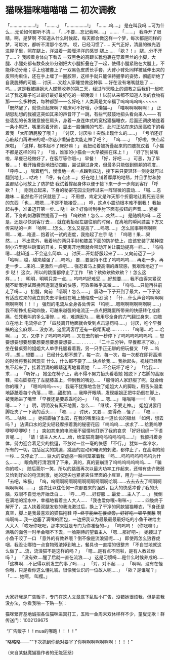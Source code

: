 # 猫咪猫咪喵喵喵 二   初次调教

「………………..!」
「……..」
「…………….!」
「……..呜….」
是在叫我吗….可为什么….无论如何都听不清….
「….不要….忘记我啊…..」
…….
「…….」
我睁开了眼睛，啊，是梦啊
不知道从什么时候起，每天都会做这样一个梦，每次都是同样的梦，可每次，都听不清那个名字。
哎，已经习惯了…..
天气正好，清晨的微光洒进屋子里，照在腿上，洋溢着一股暖洋洋的感觉
腿上…..
「欸？！」
腿….分不开了…..？
我顺着身体向下看去
一双黑色的高跟长靴包裹在穿着黑丝的小脚，大腿、小腿处都有数条皮带分别把大小腿折叠在了一起，使得小腿紧贴在大腿上，不能移动分毫；手上也被套上了一双黑色皮质长手套，大臂小臂处同样被延伸出来的皮带拘束住，还在手上缠了一圈胶带，这样手就只能保持握拳的姿势，彻底断绝了自我脱缚的可能….
讨厌…..又趁人家睡觉做这种事…..好在没有堵嘴就是了…..呜…..
这是我被姐姐大人蝶莺收养的第二天，经过昨天晚上的调教之后我们一起吃过了我这辈子吃过最好最好最好吃的一顿晚饭！！以前从来都不知道人类的食物有那——么多种类，每种都那——么好吃！人类真是太辛福了呜呜呜呜呜~~~~~
「既然醒了，就快点起床啊？赖床可不好哦，小懒猫~」
「喵啊啊啊啊啊！」
正胡思乱想的我被这突如其来的声音吓了一跳，有些气鼓鼓地扭头看向来人——
有些凌乱的长发随意披在肩头，身着一身连体式的宽松猫猫睡衣，后面还调皮地连着一条小尾巴，嘴里吊着牙刷，显出一股慵懒的气质，此时正站在床边居高临下的看着我
「太阳晒屁股了哦？」
「讨厌，讨厌啦！突然出现什么的……」
「亏咱还好心敲敲门再进来的呢~你这小懒猫也太能走神了吧？」
「呜……」
「好啦，快点起床啦」
「这样，根本起不了床好嘛！」
我扭动着被折叠起来的四肢抗议着
「小猫不都是这样的吗？」
「谁，谁家的小猫会一大早被捆在床上！」
「好了别贫嘴啦，早餐已经做好了，在客厅等你哦~」
早餐！
「好，好吧…..」
可恶，为了早餐……！
我开始费劲地扭动四肢，尝试翻过身来，但最多只能做到侧躺的程度…
「呼呼…..」
喘着粗气，慢慢地一点一点蹭到床边，接下来只要轻轻一侧身就可以翻到地上….
咕咚！
「呼，有点疼….」
好在地上铺着厚厚的地毯，并且手肘和膝盖都贴心地放上了防护垫
我试着撑起身体以便于接下来一步一步爬到客厅
「呼欸？！」
刚刚立起来，下身的秘密花园立刻传过来一阵轻微的震动….
「嘁…..恶趣味…..虽然也不讨厌就是了….」
不用想，肯定又是昨天那个折磨地让我死去活来的东西
「也…..嗯嗯…..不是不能接受…..」
哼，这点小震动根本难不倒我！
我抬起右手，准备迈开第一步….
哒！
欸？好像听到手肘下面有按钮的声音…..
紧接着，下身的刺激骤然提高了一档
「呜欸欸！怎么…..突然……」
是随机的吗…..还是，还是尽快到客厅去…..
就在我抬起左腿往前的时候，在离地的瞬间膝盖下方又传来哒的一声
「哈啊…..!怎么，怎么又提高了…..呜嗯…..」
怎么回事啊啊啊啊啊…..
难….难道…
抱着试一试的态度，我抬起了左手
哒！
「呜嗯！果….果然…..」
不出意外，我着地的两只手肘和膝盖下面的防护垫上，应该安装了某种控制小穴里那些跳蛋的开关，只要离开地面就会带动开关让震动提高一档…..
「呜呜嗯…..就知道….不会这么简单….」
讨厌….开始舒服起来了…..
又向前迈了一步
「哈啊….越，越来越强了…..呜呜」
要….要坚持不住了呜呜呜呜…..
再走一步，再走一步……来的….更激烈一点吧…..
强忍着马上要高潮的瘫软感，我艰难地迈了一步
哒！
这次，所以的跳蛋都停止了工作
「欸？欸欸欸欸欸欸？！怎么这样…..！」
明明，明明只差一点…..
呜呜呜好难受……好想要……
我不由得夹紧双腿不断摩擦试图挽回逐渐退散的快感，可效果微乎其微……
「呜呜…..只能再往前走了吗…..」
抬腿，向前
「唔啊！怎么……」
震动一下子开到了最大，一下子没有适应过来的我立刻失去平衡倒在地上蜷缩成一团
滴！
「什….什么声音呜啊啊啊啊啊啊啊！！！」
强烈的电流从全身各处传来
「呜呃…..嗯啊啊啊啊啊啊啊……」
我不断挣扎扭动四肢，可越来越强的电流正一点点把跳蛋所带来的快感转化成疼痛，任凭我叫的多么凄惨…..
难，难道因为…..
我用尽全身的力气翻过身来，四肢立在地上
电流停止了
「四肢离开地面就会受到点击惩罚吗…..」
讨厌，吃个早餐搞的这么麻烦…..
没办法，这里离客厅还有一段距离呢…..
.
.
.
.
.
「呜嗯….哈…..哈啊…..」
又，又停下了呜呜呜呜呜…..又在去的前一秒停下了呜呜呜呜呜呜呜…..
想要想要想要想要想要想要想要想要…….
.
.
.
.
.
.
「二十三分钟，早餐都凉了欸。」
坐在餐桌旁的姐姐大人单手托腮看着我，另一只手正无聊的把玩餐叉
「呼…..呜哼…..想….想要…..」
已经什么都不想了，每一次，每一次，每一次都在即将高潮的时候将我拉回现实
什么，什么都不要了…..快点给我…..
我抬起头，视线已经聚焦不起来了，挂着泪滴的眼睛迷离地看着她
「……不会玩坏了吧？」
「给我…..求…..」
「听好，」
她坐在椅子上，我不得不努力抬头看着她
她脱下了右脚的高跟鞋，把右脚搭在了左腿膝盖上，伸到我的嘴边…..
「服侍的人家舒服了呢，就会给你的哦？」
「嗯呜呜呜~~~」
我毫不犹豫地含住了姐姐大人的脚趾，用舌头温柔地舔舐着每个角落…..
嗯….甜甜的…..
我睁开眼睛，发现姐姐正把牛奶倒在脚上，被我舔进了嘴里
「早餐还是要乖乖吃的~」
「呜…..嗯…..」
嗡嗡嗡——!
「呜嗯……？！」
明，明明没有离开地面，怎么….
「继续，不要走神。」
姐姐说罢用脚趾夹了一下我的舌头…..
「嗯……」
讨厌，又要…..变得奇….怪了….
「嗯……呜……咕啾…..」
她把脚抽了出去，在我的嘴里拉出一道长长的银丝
「如何，想去吗？」
沾满口水的足尖轻轻摩擦着我的秘密花园
「呜呜呜…..求求了…..给我呜咿咿咿咿咿咿！！」
突如其来的电流毫不留情地打断了我的哀求
「好好组织一下语言呢…..」
「请！请主人大人…..给，给笨猫高潮呜呜呜呜呜呜……!」
我颤抖着身体，努力迎合着足尖的挑逗，不放过一丝一毫的快感
「不行。」
犹如一盆冷水，所有的一切，包括足尖的挑逗，跳蛋的震动和电流的刺激，都停止了，在高潮的前一秒…..又停止了……
巨大的空虚感一瞬间笼罩着我
「呜…..呜呜呜呜呜呜呜为什么…….」
眼角两行清泪滑了下来，真的，真的要崩溃了呜呜呜呜呜呜呜……
「骗你的啦~」
随后莞尔一笑，所以的跳蛋再次以最大功率工作起来，还带有些许微弱又恰到好处的电流刺激，她的足尖也紧紧夹住里面的小豆豆，用力一扯————
「去吧，笨猫」
「呜，呜啊啊啊啊啊啊啊啊啊啊啊啊哈啊…….去去去去了啊啊啊啊啊啊啊……..」
这次比以往任何一次都要来的强烈，巨大的快感冲昏了我的头脑，双眼不自觉地开始泛白…..
「呼…..呼…..好舒服…..最爱…..主人了……」
我倒在满地的淫水中，幸福地看着主人大人…..
「我也爱你哦~啾咪~」
…….
四肢终于解开了，主人扶着双腿发软的我洗漱过后，换上了干净的同款猫猫睡衣，下身还是真空，脚上是我最喜欢的猫猫拖鞋
呼~~~终于能坐在餐桌旁，好好吃一顿早餐惹~~
啊呜啊呜….我一边塞了满嘴的面包，一边把我认为最最最最最好吃的小鱼干递给主人大人
「哎呀你吃吧，那本来就是专门为你准备的~」
「呜呜呜！（你吃嘛!）」
满嘴的面包一时半会咽不下去，一脸期待的望着主人
「嗯….那好吧~」
她接过了小鱼干咬了一口
「意外的有教养哦？倒不像是流浪猫呢…..」
即使再怎么狼吞虎咽，我没让哪怕一点食物残渣掉到地上，餐具也一直摆的很整齐
「不自觉地就这么做了…..流，流浪猫不是这样的吗？」
「嗯….是有点不同啦，是有人教过你吗？」
「没有欸….醒了后就一直在流浪…..」
这是习惯吗….是什么时候养成的…..
「这样啊….不记得以前发生的事了吗…..」
「对，对不起…..」
「啊啊，没有在怪你哦，只是看你这么懂礼貌，很像我认识的一位故人呢…..」
「欸？是谁呢？」
「…….
她啊，
叫樱。」 

  

大家好我是广告贩子，专门在这人文章底下乱贴小广告，没错她很烦我，但是拿我没办法，你看我啪一下贴一张：

猫咪繁育基地诚招各位猫咪进窝打工，五险一金周末双休样样不少，童叟无欺！群传送门：1002139675

 “广告贩子！！mua的哪跑！！！！”

“略略略——”“下次抓到你绝对要宰了你啊啊啊啊啊啊啊！！！！”

（来自某魅魔猫猫作者的无能狂怒） 

 